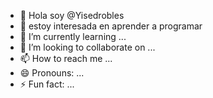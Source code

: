 - 👋 Hola soy @Yisedrobles 
- 👀 estoy interesada en aprender a programar 
- 🌱 I’m currently learning ...
- 💞️ I’m looking to collaborate on ...
- 📫 How to reach me ...
- 😄 Pronouns: ...
- ⚡ Fun fact: ...

<!---
Yisedrobles/Yisedrobles is a ✨ special ✨ repository because its `README.md` (this file) appears on your GitHub profile.
You can click the Preview link to take a look at your changes.
--->
